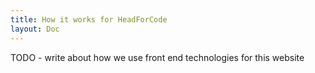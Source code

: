 ```yaml
---
title: How it works for HeadForCode
layout: Doc
---
```


TODO - write about how we use front end technologies for this website